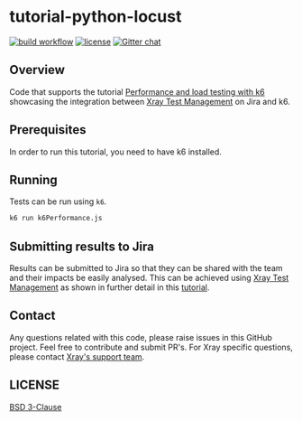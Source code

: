 # tutorial-python-locust

[![build workflow](https://github.com/Xray-App/tutorial-js-k6/actions/workflows/build.yml/badge.svg)](https://github.com/Xray-App/tutorial-js-k6/actions/workflows/build.yml)
[![license](https://img.shields.io/badge/License-BSD%203--Clause-green.svg)](https://opensource.org/licenses/BSD-3-Clause)
[![Gitter chat](https://badges.gitter.im/gitterHQ/gitter.png)](https://gitter.im/Xray-App/community)

## Overview

Code that supports the tutorial [Performance and load testing with k6](https://docs.getxray.app/display/XRAYCLOUD/Performance+and+load+testing+with+k6) showcasing the integration between [Xray Test Management](https://www.getxray.app/) on Jira and k6.

## Prerequisites

In order to run this tutorial, you need to have k6 installed.

## Running

Tests can be run using `k6`.

```bash
k6 run k6Performance.js
```

## Submitting results to Jira

Results can be submitted to Jira so that they can be shared with the team and their impacts be easily analysed.
This can be achieved using [Xray Test Management](https://www.getxray.app/) as shown in further detail in this [tutorial](https://docs.getxray.app/display/XRAYCLOUD/Performance+and+load+testing+with+k6).

## Contact

Any questions related with this code, please raise issues in this GitHub project. Feel free to contribute and submit PR's.
For Xray specific questions, please contact [Xray's support team](https://jira.getxray.app/servicedesk/customer/portal/2).

## LICENSE

[BSD 3-Clause](LICENSE)